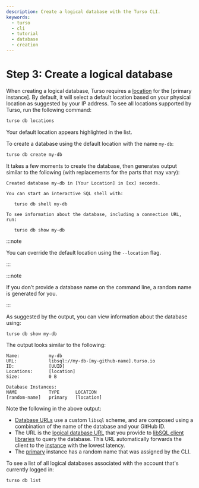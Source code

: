 ```yaml
---
description: Create a logical database with the Turso CLI.
keywords:
  - turso
  - cli
  - tutorial
  - database
  - creation
---
```


# Step 3: Create a logical database

When creating a logical database, Turso requires a [location] for the [primary
instance]. By default, it will select a default location based on your physical
location as suggested by your IP address.  To see all locations supported by
Turso, run the following command:

```bash
turso db locations
```

Your default location appears highlighted in the list.

To create a database using the default location with the name `my-db`:

```bash
turso db create my-db
```

It takes a few moments to create the database, then generates output similar to
the following (with replacements for the parts that may vary):

```
Created database my-db in [Your Location] in [xx] seconds.

You can start an interactive SQL shell with:

   turso db shell my-db

To see information about the database, including a connection URL, run:

   turso db show my-db
```

:::note

You can override the default location using the `--location` flag.

:::

:::note

If you don’t provide a database name on the command line, a random name is
generated for you.

:::

As suggested by the output, you can view information about the database using:

```bash
turso db show my-db
```

The output looks similar to the following:

```
Name:           my-db
URL:            libsql://my-db-[my-github-name].turso.io
ID:             [UUID]
Locations:      [location]
Size:           0 B

Database Instances:
NAME            TYPE      LOCATION
[random-name] 	primary   [location]
```

Note the following in the above output:

- [Database URLs] use a custom `libsql` scheme, and are composed using a
  combination of the name of the database and your GitHub ID.
- The URL is the [logical database URL] that you provide to [libSQL client
  libraries] to query the database. This URL automatically forwards the client
  to the [instance] with the lowest latency.
- The [primary] instance has a random name that was assigned by the CLI.

To see a list of all logical databases associated with the account that's
currently logged in:

```bash
turso db list
```

[location]: /concepts#location
[Database URLs]: /reference/libsql-urls
[logical database URL]: /reference/libsql-urls#logical-database-url
[instance]: /concepts#instance
[primary]: /concepts#primary
[libSQL client libraries]: /libsql/client-access
